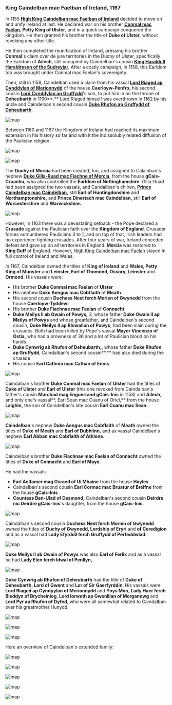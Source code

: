 ### King Caindelban mac Faelban of Ireland, 1167

In 1155 [**High King Caindelban mac Faelban of Ireland**](../p/caindelban_i_mac_faelan_1114.md) decided to move on and unify Ireland at last. He declared war on his brother [**Conmal mac Faelan**](../p/conmal_mac_faelan_1122.md), **Petty King of Ulster**, and in a quick campaign conquered the kingdom. He then granted his brother the title of **Duke of Ulster,** without revoking any other title.

He then completed the reunification of Ireland, pressing his brother **Conmal**'s claim over de jure territories in the Duchy of Ulster, specifically the Earldom of **Ailech**, still occupied by Caindelban's cousin **[King Haraldr II Haraldrsson of the Sudreyjar](../p/haraldr_ii_1125.md).** After a costly campaign, in 1158, this Earldom too was brought under Conmal mac Faelan's sovereignty.

Then, still in 1158, Caindelban used a claim from his vassal **[Lord Riaged ap Cynddylan of Merionnydd](../p/riaged_ap_cynddylan_1169.md)** of the house **Caerloyw-Penfro,** his second cousin [**Lord Cynddylan ap Gruffydd**](../p/cynddylan_ap_gruffydd_1099.md)'s son, to put him in on the throne of **Deheubarth** in 1160**.** Lord Riaged himself was overthrown in 1162 by his uncle and Caindelban's second cousin **[Duke Rhufon ap Gruffydd of Deheubarth](../p/rhufon_ap_gruffydd_1140.md)**.

![map](09-King-Caidelban-1167/din1.jpg)

Between 1160 and 1167 the Kingdom of Ireland had reached its maximum extension in his history so far and with it the indissolubly related diffusion of the Paulician religion. 

![map](09-King-Caidelban-1167/map2.jpg)

![map](09-King-Caidelban-1167/map1.jpg)

The **Duchy of Mercia** had been created, too, and assigned to Calainban's nephew [**Duke Gilla-Ruad mac Fiachne of Mercia**,](../p/gilla-ruad_mac_fiachnae_1142.md) from the house **gCais-Cruachu,** who also controlled the **Earldom of Nottinghamshire.** Gilla-Ruad had been assigned the two vassals, and Candailban's chilren, **[Prince Caindelban mac Caindelban](../p/caindelban_ii_mac_caindelban_1147.md),** still **Earl of Huntingdonshire** and **Northamptonshire,** and **Prince Dinertach mac Caindelban,** still **Earl of Worcestershire** and **Warwickshire.**

![map](09-King-Caidelban-1167/map3.jpg)

However, in 1163 there was a devastating setback - the Pope declared a **Crusade** against the Paulician faith over the **Kingdom of England**. Crusader forces outnumbered Paulicians 3 to 1, and on top of that, Irish leaders had no experience fighting crusades. After four years of war, Ireland conceded defeat and gave up on all territories in England. **Mercia** was restored to **King Duff** of England. However, [High King Caindelban mac Faelan](../p/caindelban_i_mac_faelan_1114.md) stayed in full control of Ireland and Wales.

In 1167, Caindelban owned the titles of **King of Ireland** and **Wales, Petty King of Munster** and **Leinster, Earl of Thomond, Ossory, Leinster** and **Ormond.** His vassals were:

- His brother **Duke Conmal mac Faelan** of **Ulster**
- His nephew **Duke Aengus mac Cobflaith** of **Meath**
- His second cousin **Duchess Nest ferch Morien of Gwynedd** from the house **Caerloyw-Tyddewi**
- His brother **Duke Fiachnae mac Faelan** of **Connacht**
- **Duke Meilys II ab Owain of Powys,** 3, whose father **Duke Owain II ap Meilys of Powys** and whose greatfather, and Caindelban's second cousin, **Duke Meilys II ap Rhiwallon of Powys**, had been slain during the crusades. Both had been killed by Pope's vassal **Mayor Vincenzo of Ostia,** who had a prowness of 36 and a lot of Paulician blood on his hands.
- **Duke Cynwrig ab Rhufon of Deheubarth,,** whose father **Duke Rhufon ap Gruffydd**, Caindalban's second cousin**,** had also died during the crusade
- His cousin **Earl Cathnio mac Cathan of Ennis** 

![map](09-King-Caidelban-1167/20210415201055_1.jpg)


Caindalban's brother **Duke Conmal mac Faelan** of **Ulster** had the titles of **Duke of Ulster** and **Earl of Ulster** (this one revoked from Caindalban's father's cousin **Murchad mag Enguerrand gCais-Inis** in 1158) and **Ailech,** and only one's vassal**, Earl Sean mac Cuanu of Oriel,** from the house **Laighin,** the son of Caindelban's late cousin **Earl Cuanu mac Sean**.

![map](09-King-Caidelban-1167/20210415203207_1.jpg)

**Caindelban**'s nephew **Duke Aengus mac Cobflaith** of **Meath** owned the titles of **Duke of Meath** and **Earl of Dubhlinn,** and as vassal Caindelban's nephew **Earl Abban mac Cobflaith of Athlone.**

![map](09-King-Caidelban-1167/map4.jpg)

Caindelban's brother **Duke Fiachnae mac Faelan of Connacht** owned the titles of **Duke of Connacht** and **Earl of Mayo.**

He had the vassals:

- **Earl Aelfamer mag Osraed of Ui Mhaine** from the house **Hayles**
- Caindelban's second cousin **Earl Cormac mac Bruatur of Breifne** from the house **gCais-Inis**
- **Countess Ben-Ulad of Desmond,** Caindelban's second cousin **Deirdre nic Deirdre gCais-Inis**'s daughter, from the house **gCais-Inis**.

![map](09-King-Caidelban-1167/map6.jpg)

Caindalban's second cousin **Duchess Nest ferch Morien of Gwynedd** owned the titles of **Duchy of Gwynedd, Lordship of Eryri** and **of Ceredigion** and as a vassal had **Lady Efyrddil ferch Gruffydd of Perfeddwlad.**

![map](09-King-Caidelban-1167/map7.jpg)

**Duke Meilys II ab Owain of Powys** was also **Earl of Ferlix** and as a vassal he had **Lady Elen ferch Idwal of Penllyn,** 

![map](09-King-Caidelban-1167/map8.jpg)

**Duke Cynwrig ab Rhufon of Deheubarth** had the title of **Duke of Deheubarth, Lord of Gwent** and **Lor of Sir Gaerfyrddin**. His vassals were **Lord Riaged ap Cyndyylan of Merionnydd** and **Ynys Mon**, **Lady Haer ferch Bleddyn of Brycheiniog**, **Lord Iorweth ap Gwenllian of Morgannwg** and **Lord Pyr ap Rhufon of Dyfed**, who were all somewhat related to Caindalban over his greatmother Hunydd.

![map](09-King-Caidelban-1167/map9.jpg)

![map](09-King-Caidelban-1167/dinb1.jpg)

![map](09-King-Caidelban-1167/dinb2.jpg)

Here an overview of Caindelban's extended family:

![map](09-King-Caidelban-1167/dina1.jpg)

![map](09-King-Caidelban-1167/dina2.jpg)

![map](09-King-Caidelban-1167/dina3.jpg)

![map](09-King-Caidelban-1167/dina4.jpg)

![map](09-King-Caidelban-1167/dina5.jpg)